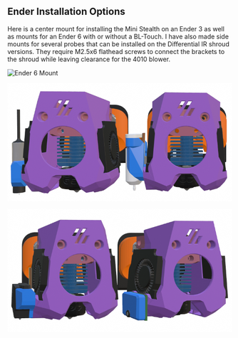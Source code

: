 ## Ender Installation Options

Here is a center mount for installing the Mini Stealth on an Ender 3 as well as mounts for an Ender 6 with or without a BL-Touch. I have also made side mounts for several probes that can be installed on the Differential IR shroud versions. They require M2.5x6 flathead screws to connect the brackets to the shroud while leaving clearance for the 4010 blower.

![Ender 6 Mount](https://www.teamfdm.com/uploads/monthly_2022_12/2022-12-21-094518_1920x1054_scrot.thumb.png.65d35e26b261aaaf5b61e48b7e33ff37.png)

![Ender 3 Probes 1](Ender_3_Probe_Options_1.png)

![Ender 3 Probes 2](Ender_3_Probe_Options_2.png)
